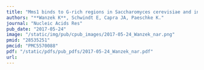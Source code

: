```yaml
---
title: "Mms1 binds to G-rich regions in Saccharomyces cerevisiae and influences replication and genome stability"
authors: "**Wanzek K**, Schwindt E, Capra JA, Paeschke K."
journal: "Nucleic Acids Res"
pub_date: "2017-05-24"
image: "/static/img/pub/cpub_images/2017-05-24_Wanzek_nar.png"
pmid: "28535251"
pmcid: "PMC5570088"
pdf: "/static/pdfs/pub_pdfs/2017-05-24_Wanzek_nar.pdf"
url: 
---
```

